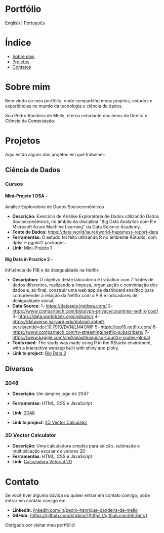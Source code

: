# Portfólio
[English](../index.md) | [Português](indexpt.md)

# Índice
- [Sobre mim](#about-me)
- [Projetos](#projects)
- [Contatos](#contact-me)

# Sobre mim

Bem vindo ao meu portfólio, onde compartilho meus projetos, estudos e experiências no mundo da tecnologia e ciência de dados.

Sou Pedro Bandeira de Mello, eterno estudante das áreas de Direito e Ciência da Computação.

# Projetos

Aqui estão alguns dos projetos em que trabalhei:

## Ciência de Dados

### Cursos
#### Mini-Projeto 1 DSA - 
Análise Exploratória de Dados Socioeconômicos

- **Descrição:** Exercício de Análise Exploratória de Dados utilizando Dados Socioeconómicos, no âmbito da disciplina "Big Data Analytics com R e Microsoft Azure Machine Learning" da Data Science Academy.
- **Fonte de Dados:** https://data.world/laurel/world-happiness-report-data
- **Ferramentas:** O estudo foi feito utilizando R no ambiente RStudio, com dplyr e ggplot2 packages.
- **Link:** [Mini-Projeto 1](projects/MiniProjeto1.html)

#### Big Data in Practice 2 - 
Influência do PIB e da desigualdade na Netflix

- **Description:** O objetivo deste laboratório é trabalhar com 7 fontes de dados diferentes, realizando a limpeza, organização e combinação dos dados e, ao final, construir uma web app de dashboard analítico para compreender a relação da Netflix com o PIB e indicadores de desigualdade social.
- **Data Source:** 
	 1- https://datasets.imdbws.com/
	 2- https://www.comparitech.com/blog/vpn-privacy/countries-netflix-cost/
	 3- https://data.worldbank.org/indicator/
	 4- https://dataverse.harvard.edu/dataset.xhtml?persistentId=doi:10.7910/DVN/LM4OWF
	 5- https://top10.netflix.com/
	 6- https://www.comparitech.com/tv-streaming/netflix-subscribers/
	 7- https://www.kaggle.com/andradaolteanu/iso-country-codes-global
- **Tools used:** The study was made using R in the RStudio enviroment, with a interactive webapp built with shiny and plotly.
- **Link to project:** [Big Data 2](projects/MiniProjeto1.html)

## Diversos

### 2048
- **Descrição:** Um simples jogo de 2047
- **Ferramentas:** HTML, CSS e JavaScript
- **Link**: [2048](projects/2048/2048game.html)

- **Link to project**: [2D Vector Calculator](projects/VectorCalculator/VectorCalculator.html)

### 2D Vector Calculator
- **Descrição:** Uma calculadora simples para adição, subtração e multiplicação escalar de vetores 2D
- **Ferramentas:** HTML, CSS e JavaScript
- **Link**: [Calculadora Vetorial 2D](projects/VectorCalculator/VectorCalculator.html)
# Contato


Se você tiver alguma dúvida ou quiser entrar em contato comigo, pode entrar em contato comigo em:

- **LinkedIn:** [linkedin.com/in/pedro-henrique-bandeira-de-mello](https://br.linkedin.com/in/pedro-henrique-bandeira-de-mello-3a7705211)
- **GitHub:** [https://github.com/phrbmr/](https://github.com/phrbmr/)

Obrigado por visitar meu portfólio!